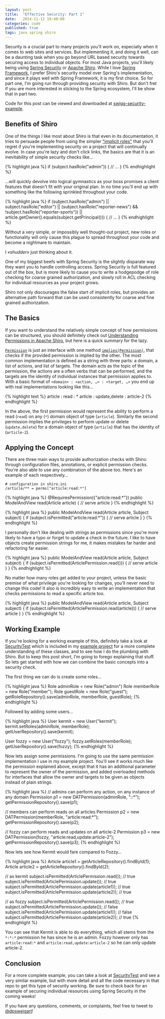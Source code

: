 ```yaml
---
layout: post
title:  "Effective Security: Part 1"
date:   2014-11-12 19:40:00
categories: code
published: true
tags: java spring shiro
---
```


Security is a crucial part to many projects you'll work on, especially when it comes to web sites and services. But implementing it, and doing it well, can be a daunting task when you go beyond URL based security towards securing access to individual objects. For most Java projects, you'll likely being using [Spring Security][spring-security] or [Apache Shiro][apache-shiro]. While I love [Spring Framework][spring-framework], I prefer Shiro's security model over Spring's implementation, and since it plays well with Spring Framework, it is my first choice. So for part one, I'm going run through providing security with Shiro. But don't fret if you are more interested in sticking to the Spring ecosystem, I'll be show that in part two.

Code for this post can be viewed and downloaded at [swigg-security-example][swigg-security-example].

## Benefits of Shiro

One of the things I like most about Shiro is that even in its documentation, it tries to persuade people from using the simpler ["implicit roles"][implicit-roles] that you'll regret if you're implementing security on a project that will continually evolve. In case you're lazy and don't click links, the basics are that it is an inevitability of simple security checks like…

{% highlight java %}
if (subject.hasRole("admin")) {
    // ...
}
{% endhighlight %}

…will quickly devolve into logical gymnastics as your boss promises a client features that doesn't fit with your original plan. In no time you'll end up with something like the following sprinkled throughout your code.

{% highlight java %}
if (subject.hasRole("admin") || subject.hasRole("editor")
    || (subject.hasRole("reporter-news") && !subject.hasRole("reporter-sports"))
    || article.getOwner().equals(subject.getPrincipal())) {
    // ...
}
{% endhighlight %}

Without a very simple, or impossibly well thought-out project, new roles or functionality will only cause this plague to spread throughout your code and become a nightmare to maintain.

I _&laquo;shudder&raquo;_ just thinking about it.

One of my biggest beefs with Spring Security is the slightly disparate way they want you to handle controlling access. Spring Security is full featured out of the box, but is more likely to cause you to write a hodgepodge of role checking for coarse grained authorization, and slowly roll in ACL checking for individual resources as your project grows.

Shiro not only discourages the false start of implicit roles, but provides an alternative path forward that can be used consistently for coarse and fine grained authorization.

## The Basics

If you want to understand the relatively simple concept of how permissions can be structured, you should definitely check out [Understanding Permissions in Apache Shiro][understanding-permissions-in-shiro], but here is a quick summary for the lazy.

[`Permission`][shiro-permission] is just an interface with one method [`implies(Permission)`][shiro-permission-implies], that checks if the provided permission is implied by the other. The most common implementation is defined as a string with three parts: a domain, a list of actions, and list of targets. The domain acts as the topic of the permission, the actions are a often verbs that can be performed, and the targets are the identity of individual instances that permission applies to. With a basic format of `<domain> : <action, …> : <target, …>` you end up with real implementations looking like this…

{% highlight text %}
article : read : *
article : update,delete : article-2
{% endhighlight %}

In the above, the first permission would represent the ability to perform a read (`read`) on any (`*`) domain object of type (`article`). Similarly the second permission implies the privileges to perform update or delete (`update,delete`) for a domain object of type (`article`) that has the identity of (`article-2`).

## Applying the Concept

There are three main ways to provide authorization checks with Shiro: through configuration files, annotations, or explicit permission checks. You're also able to use any combination of the above too. Here's an example of each respectively…

    # configuration in shiro.ini
    /article/** = perms["article:read:*"]

{% highlight java %}
@RequiresPermission({"article:read:*"})
public ModelAndView read(Article article) {
    // serve article
}
{% endhighlight %}

{% highlight java %}
public ModelAndView read(Article article, Subject subject) {
    if (subject.isPermitted("article:read:*")) {
        // serve article
    }
}
{% endhighlight %}

I personally don't like dealing with strings as permissions since you're more likely to have a typo or forget to update a check in the future. I like to have objects create permission strings for me, it makes mistakes far harder and refactoring far easier.

{% highlight java %}
public ModelAndView read(Article article, Subject subject) {
    if (subject.isPermitted(ArticlePermission.read())) {
        // serve article
    }
}
{% endhighlight %}

No matter how many roles get added to your project, unless the basic premise of what privilege you're looking for changes, you'll never need to change this code! It also is incredibly easy to write an implementation that checks permissions to read a specific article too.

{% highlight java %}
public ModelAndView read(Article article, Subject subject) {
    if (subject.isPermitted(ArticlePermission.read(article))) {
        // serve article
    }
}
{% endhighlight %}

## Working Example

If you're looking for a working example of this, definitely take a look at [SecurityTest][security-test] which is included in my [example project][swigg-security-example] for a more complete understanding of these classes, and to see how I do the plumbing with Shiro. But to keep this post short, I'm going to forego explaining that stuff. So lets get started with how we can combine the basic concepts into a security check.

The first thing we can do is create some roles…

{% highlight java %}
Role adminRole = new Role("admin")
Role memberRole = new Role("member");
Role guestRole = new Role("guest");
getRoleRepository().save(adminRole, memberRole, guestRole);
{% endhighlight %}

Followed by adding some users…

{% highlight java %}
User kermit = new User("kermit");
kermit.setRoles(adminRole, memberRole);
getUserRepository().save(kermit);

User fozzy = new User("fozzy");
fozzy.setRoles(memberRole);
getUserRepository().save(fozzy);
{% endhighlight %}

Now lets assign some permissions. I'm going to use the same permission implementation I use in my example project. You'll see it works much like the permission explained above, except that it has an additional parameter to represent the owner of the permission, and added overloaded methods for interfaces that allow the owner and targets to be given as objects instead of plain strings.

{% highlight java %}
// admins can perform any action, on any instance of any domain
Permission p1 = new DATPermission(adminRole, "*:*:*");
getPermissionRepository().save(p1);

// members can perform reads on all articles
Permission p2 = new DATPermission(memberRole, "article:read:*");
getPermissionRepository().save(p2);

// fozzy can perform reads and updates on all article-2
Permission p3 = new DATPermission(fozzy, "article:read,update:article-2");
getPermissionRepository().save(p3);
{% endhighlight %}

Now lets see how Kermit would fare compared to Fozzy…

{% highlight java %}
Article article1 = getArticleRepository().findById(1);
Article article2 = getArticleRepository().findById(2);

// as kermit
subject.isPermitted(ArticlePermission.read());   // true
subject.isPermitted(ArticlePermission.update()); // true
subject.isPermitted(ArticlePermission.update(article1)); // true
subject.isPermitted(ArticlePermission.update(article2)); // true

// as fozzy
subject.isPermitted(ArticlePermission.read());   // true
subject.isPermitted(ArticlePermission.update()); // false
subject.isPermitted(ArticlePermission.update(article1)); // false
subject.isPermitted(ArticlePermission.update(article2)); // true
{% endhighlight %}

You can see that Kermit is able to do everything, which all stems from the `*:*:*` permission he has since he is an admin. Fozzy however only has `article:read:*` and `article:read,update:article-2` so he can only update article-2.

## Conclusion

For a more complete example, you can take a look at [SecurityTest][security-test] and see a very similar example, but with more detail and all the code necessary in that repo to get this type of security working. Be sure to check back for an example of securing individual resources using Spring Security in the coming weeks!

If you have any questions, comments, or complaints, feel free to tweet to [@dpsweigart](https://twitter.com/dpsweigart)!



[spring-security]: http://projects.spring.io/spring-security/
[apache-shiro]: http://shiro.apache.org
[spring-framework]: http://projects.spring.io/spring-framework/
[swigg-security-example]: https://github.com/dustins/swigg-security-example
[implicit-roles]: http://shiro.apache.org/authorization.html#Authorization-Roles
[understanding-permissions-in-shiro]: http://shiro.apache.org/permissions.html
[shiro-permission]: https://shiro.apache.org/static/current/apidocs/org/apache/shiro/authz/Permission.html
[shiro-permission-implies]: https://shiro.apache.org/static/current/apidocs/org/apache/shiro/authz/Permission.html#implies(org.apache.shiro.authz.Permission)
[security-test]: https://github.com/dustins/swigg-security-example/blob/master/src/test/java/net/swigg/security/example/SecurityTest.java
